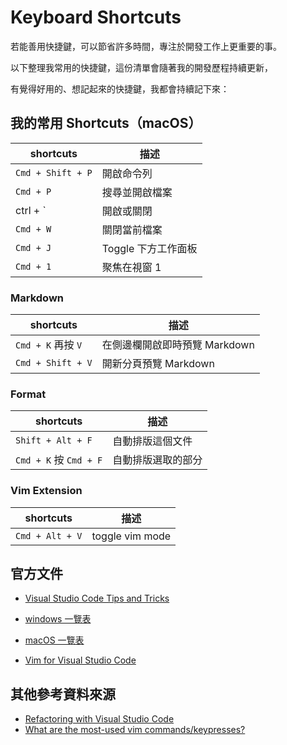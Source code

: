 # Keyboard Shortcuts

若能善用快捷鍵，可以節省許多時間，專注於開發工作上更重要的事。

以下整理我常用的快捷鍵，這份清單會隨著我的開發歷程持續更新，

有覺得好用的、想記起來的快捷鍵，我都會持續記下來：

## 我的常用 Shortcuts（macOS）

| shortcuts         | 描述                |
| ----------------- | ------------------- |
| `Cmd + Shift + P` | 開啟命令列          |
| `Cmd + P`         | 搜尋並開啟檔案      |
| ctrl + `          | 開啟或關閉          |
| `Cmd + W`         | 關閉當前檔案        |
| `Cmd + J`         | Toggle 下方工作面板 |
| `Cmd + 1`         | 聚焦在視窗 1        |

### Markdown

| shortcuts          | 描述                          |
| ------------------ | ----------------------------- |
| `Cmd + K` 再按 `V` | 在側邊欄開啟即時預覽 Markdown |
| `Cmd + Shift + V`  | 開新分頁預覽 Markdown         |

### Format

| shortcuts              | 描述               |
| ---------------------- | ------------------ |
| `Shift + Alt + F`      | 自動排版這個文件   |
| `Cmd + K` 按 `Cmd + F` | 自動排版選取的部分 |

### Vim Extension

| shortcuts       | 描述            |
| --------------- | --------------- |
| `Cmd + Alt + V` | toggle vim mode |

## 官方文件

- [Visual Studio Code Tips and Tricks](https://github.com/Microsoft/vscode-docs/blob/master/docs/getstarted/tips-and-tricks.md)

- [windows 一覽表](https://code.visualstudio.com/shortcuts/keyboard-shortcuts-windows.pdf)

- [macOS 一覽表](https://code.visualstudio.com/shortcuts/keyboard-shortcuts-macos.pdf)

- [Vim for Visual Studio Code](https://github.com/VSCodeVim/Vim)

## 其他參考資料來源

- [Refactoring with Visual Studio Code](https://johnpapa.net/refactoring-with-visual-studio-code/)
- [What are the most-used vim commands/keypresses?](https://stackoverflow.com/questions/5400806/what-are-the-most-used-vim-commands-keypresses)
